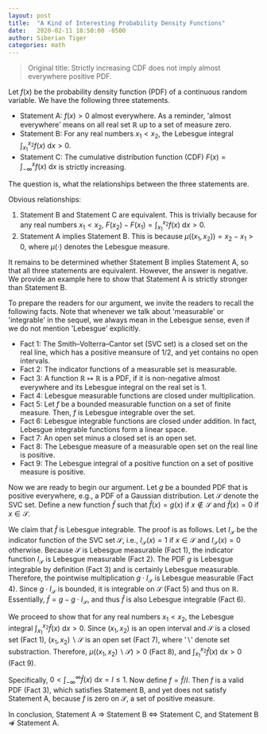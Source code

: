 ```yaml
---
layout: post
title:  "A Kind of Interesting Probability Density Functions"
date:   2020-02-11 18:50:00 -0500
author: Siberian Tiger
categories: math
---
```


> Original title: Strictly increasing CDF does not imply almost everywhere positive PDF.

Let $f(x)$ be the probability density function (PDF) of a continuous random variable.
We have the following three statements.
- Statement A: $f(x) > 0$ almost everywhere. As a reminder, 'almost everywhere' means on all real set $\mathbb{R}$ up to a set of measure zero.
- Statement B: For any real numbers $x_1 < x_2$, the Lebesgue integral $\int_{x_1}^{x_2} f(x) ~\mathrm{d}x > 0$.
- Statement C: The cumulative distribution function (CDF) $F(x) = \int_{-\infty}^{x} f(x) ~\mathrm{d}x$ is strictly increasing.

The question is, what the relationships between the three statements are.

Obvious relationships:
1. Statement B and Statement C are equivalent. This is trivially because for any real numbers $x_1 < x_2$, $F(x_2) - F(x_1) = \int_{x_1}^{x_2} f(x) ~\mathrm{d}x > 0$.
2. Statement A implies Statement B. This is because $\mu((x_1, x_2)) = x_2 - x_1 > 0$, where $\mu(\cdot)$ denotes the Lebesgue measure.

It remains to be determined whether Statement B implies Statement A, so that all three statements are equivalent. 
However, the answer is negative. We provide an example here to show that Statement A is strictly stronger than Statement B.

To prepare the readers for our argument, we invite the readers to recall the following facts. Note that whenever we talk about 'measurable' or 'integrable' in the sequel, we always mean in the Lebesgue sense, even if we do not mention 'Lebesgue' explicitly.

- Fact 1: The Smith–Volterra–Cantor set (SVC set) is a closed set on the real line, which has a positive meansure of $1/2$, and yet contains no open intervals.
- Fact 2: The indicator functions of a measurable set is measurable.
- Fact 3: A function $\mathbb{R}\mapsto \mathbb{R}$ is a PDF, if it is non-negative almost everywhere and its Lebesgue integral on the real set is $1$.
- Fact 4: Lebesgue measurable functions are closed under multiplication.
- Fact 5: Let $f$ be a bounded measurable function on a set of finite measure. Then, $f$ is Lebesgue integrable over the set.
- Fact 6: Lebesgue integrable functions are closed under addition. In fact, Lebesgue integrable functions form a linear space.
- Fact 7: An open set minus a closed set is an open set.
- Fact 8: The Lebesgue measure of a measurable open set on the real line is positive.
- Fact 9: The Lebesgue integral of a positive function on a set of positive measure is positive.

Now we are ready to begin our argument.
Let $g$ be a bounded PDF that is positive everywhere, e.g., a PDF of a Gaussian distribution. 
Let $\mathcal{S}$ denote the SVC set.
Define a new function $\hat{f}$ such that $\hat{f}(x) = g(x)$ if $x \notin \mathcal{S}$ and $\hat{f}(x) = 0$ if $x \in \mathcal{S}$.

We claim that $\hat{f}$ is Lebesgue integrable.
The proof is as follows.
Let $I_{\mathcal{S}}$ be the indicator function of the SVC set $\mathcal{S}$, i.e., $I_{\mathcal{S}}(x) = 1$ if $x \in \mathcal{S}$ and $I_{\mathcal{S}}(x) = 0$ otherwise.
Because $\mathcal{S}$ is Lebesgue measurable (Fact 1), the indicator function $I_{\mathcal{S}}$ is Lebesgue measurable (Fact 2).
The PDF $g$ is Lebesgue integrable by definition (Fact 3) and is certainly Lebesgue measurable.
Therefore, the pointwise multiplication $g \cdot I_{\mathcal{S}}$ is Lebesgue measurable (Fact 4).
Since $g \cdot I_{\mathcal{S}}$ is bounded, it is integrable on $\mathcal{S}$ (Fact 5) and thus on $\mathbb{R}$.
Essentially, $\hat{f} = g - g \cdot I_{\mathcal{S}}$, and thus $\hat{f}$ is also Lebesgue integrable (Fact 6).

We proceed to show that for any real numbers $x_1 < x_2$, the Lebesgue integral $\int_{x_1}^{x_2} \hat{f}(x) ~\mathrm{d}x > 0$.
Since $(x_1, x_2)$ is an open interval and $\mathcal{S}$ is a closed set (Fact 1), $(x_1, x_2) \backslash \mathcal{S}$ is an open set (Fact 7), where '$\backslash$' denote set substraction.
Therefore, $\mu((x_1, x_2) \backslash \mathcal{S}) > 0$ (Fact 8), and $\int_{x_1}^{x_2} \hat{f}(x) ~\mathrm{d}x > 0$ (Fact 9).

Specifically, $0 < \int_{-\infty}^{\infty} \hat{f}(x) ~\mathrm{d}x = I \le 1$.
Now define $f = \hat{f} / I$.
Then $f$ is a valid PDF (Fact 3),
which satisfies Statement B, and yet does not satisfy Statement A, because $f$ is zero on $\mathcal{S}$, a set of positive measure.

In conclusion, Statement A $\Rightarrow$ Statement B $\Leftrightarrow$ Statement C, and Statement B $\nRightarrow$ Statement A.
